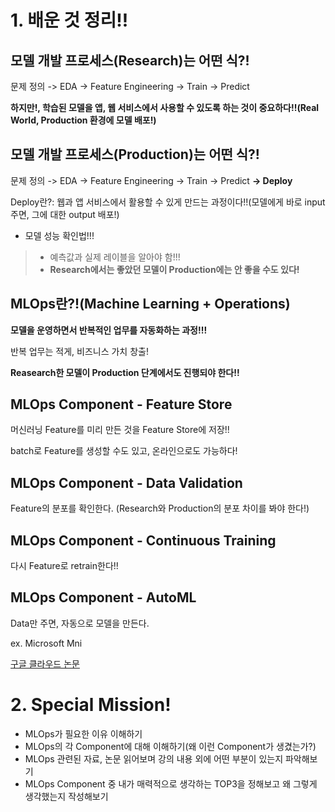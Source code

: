 # 1. 배운 것 정리!!

## 모델 개발 프로세스(Research)는 어떤 식?!

문제 정의 -> EDA -> Feature Engineering -> Train -> Predict

**하지만!, 학습된 모델을 앱, 웹 서비스에서 사용할 수 있도록 하는 것이 중요하다!!(Real World, Production 환경에 모델 배포!)**

## 모델 개발 프로세스(Production)는 어떤 식?!

문제 정의 -> EDA -> Feature Engineering -> Train -> Predict **-> Deploy**

Deploy란?: 웹과 앱 서비스에서 활용할 수 있게 만드는 과정이다!!(모델에게 바로 input 주면, 그에 대한 output 배포!)

* 모델 성능 확인법!!!

>* 예측값과 실제 레이블을 알아야 함!!!
>* **Research에서는 좋았던 모델이 Production에는 안 좋을 수도 있다!**

## MLOps란?!(Machine Learning + Operations)

**모델을 운영하면서 반복적인 업무를 자동화하는 과정!!!**

반복 업무는 적게, 비즈니스 가치 창출!

**Reasearch한 모델이 Production 단계에서도 진행되야 한다!!**

## MLOps Component - Feature Store

머신러닝 Feature를 미리 만든 것을 Feature Store에 저장!!

batch로 Feature를 생성할 수도 있고, 온라인으로도 가능하다!

## MLOps Component - Data Validation

Feature의 분포를 확인한다. (Research와 Production의 분포 차이를 봐야 한다!)

## MLOps Component - Continuous Training

다시 Feature로 retrain한다!!


## MLOps Component - AutoML

Data만 주면, 자동으로 모델을 만든다.

ex. Microsoft Mni

[구글 클라우드 논문](https://services.google.com/fh/files/misc/practitioners_guide_to_mlops_whitepaper.pdf)


# 2. Special Mission!


* MLOps가 필요한 이유 이해하기
* MLOps의 각 Component에 대해 이해하기(왜 이런 Component가 생겼는가?)
* MLOps 관련된 자료, 논문 읽어보며 강의 내용 외에 어떤 부분이 있는지 파악해보기
* MLOps Component 중 내가 매력적으로 생각하는 TOP3을 정해보고 왜 그렇게 생각했는지 작성해보기
